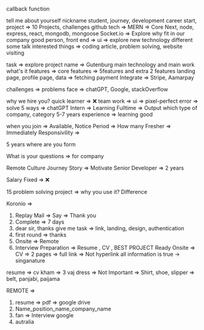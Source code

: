 callback function

tell me about yourself
nickname
student, journey, development career start,
project => 10 Projects, challenges
github
tech => MERN => Core Next, node, express, react, mongodb, mongoose
Socket.io => Explore
why fit in our company good person,
front end => ui => explore
new technology
different some talk
interested things => coding article, problem solving, website visiting


task => explore
project name => Gutenburg
main technology and main work
what's it features => core features => 5features and extra 2 features
landing page, profile page, data => fetching
payment Integrate => Stripe, Aamarpay

challenges => problems face => chatGPT, Google, stackOverflow


why we hire you?
quick learner => ❌
team work => 
ui => pixel-perfect
error => solve 5 ways => chatGPT
Intern => Learning 
Fulltime => Output 
which type of company, category
5-7 years experience => learning good


when you join => Available, 
Notice Period => How many
Fresher => Immediately
Responsivility => 

5 years where are you form

What is your questions => for company

Remote Culture
Journey Story => Motivate
Senior Developer => 2 years

Salary Fixed => ❌


15 problem solving
project => why you use it?
Difference



Koronio => 
1. Replay Mail => Say => Thank you
2. Complete => 7 days
3. dear sir, thanks give me task => link, landing, design, authentication
4. first round => thanks 
5. Onsite => Remote
6. Interview Preparation => Resume , CV , BEST PROJECT Ready
Onsite => 
CV => 2 pages => full link => Not hyperlink
all information is true -> singanature

resume => cv kham => 3 vaj
dress => Not Important => Shirt, shoe, slipper => belt, 
panjabi, paijama 

REMOTE => 
1. resume => pdf => google drive 
2. Name_position_name_company_name
3. fan => Interview google
4. autralia 
